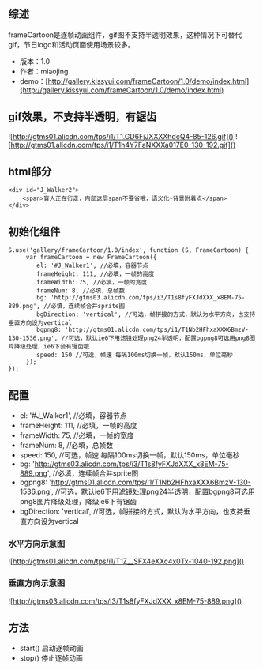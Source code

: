 ## 综述

frameCartoon是逐帧动画组件，gif图不支持半透明效果，这种情况下可替代gif，节日logo和活动页面使用场景较多。

* 版本：1.0
* 作者：miaojing
* demo：[http://gallery.kissyui.com/frameCartoon/1.0/demo/index.html](http://gallery.kissyui.com/frameCartoon/1.0/demo/index.html)

## gif效果，不支持半透明，有锯齿
![http://gtms01.alicdn.com/tps/i1/T1.GD6FjJXXXXhdcQ4-85-126.gif]()
![http://gtms01.alicdn.com/tps/i1/T1h4Y7FaNXXXa017E0-130-192.gif]()

## html部分
	<div id="J_Walker2">
        <span>盲人正在行走，内部这层span不要省哦，语义化+背景附着点</span>
    </div>

## 初始化组件
    S.use('gallery/frameCartoon/1.0/index', function (S, FrameCartoon) {
         var frameCartoon = new FrameCartoon({
			el: '#J_Walker1', //必填，容器节点
            frameHeight: 111, //必填，一帧的高度
            frameWidth: 75, //必填，一帧的宽度
            frameNum: 8, //必填，总帧数
            bg: 'http://gtms03.alicdn.com/tps/i3/T1s8fyFXJdXXX_x8EM-75-889.png', //必填，连续帧合并sprite图
            bgDirection: 'vertical', //可选，帧拼接的方式，默认为水平方向，也支持垂直方向设为vertical
            bgpng8: 'http://gtms01.alicdn.com/tps/i1/T1Nb2HFhxaXXX6BmzV-130-1536.png', //可选，默认ie6下用滤镜处理png24半透明，配置bgpng8可选用png8图片降级处理，ie6下会有锯齿哦
            speed: 150 //可选，帧速 每隔100ms切换一帧，默认150ms，单位毫秒
         });
    });

## 配置
+ el: '#J_Walker1', //必填，容器节点
+ frameHeight: 111, //必填，一帧的高度
+ frameWidth: 75, //必填，一帧的宽度
+ frameNum: 8, //必填，总帧数
+ speed: 150, //可选，帧速 每隔100ms切换一帧，默认150ms，单位毫秒
+ bg: 'http://gtms03.alicdn.com/tps/i3/T1s8fyFXJdXXX_x8EM-75-889.png', //必填，连续帧合并sprite图
+ bgpng8: 'http://gtms01.alicdn.com/tps/i1/T1Nb2HFhxaXXX6BmzV-130-1536.png', //可选，默认ie6下用滤镜处理png24半透明，配置bgpng8可选用png8图片降级处理，降级ie6下有锯齿
+ bgDirection: 'vertical', //可选，帧拼接的方式，默认为水平方向，也支持垂直方向设为vertical

### 水平方向示意图
![http://gtms01.alicdn.com/tps/i1/T1Z__SFX4eXXc4x0Tx-1040-192.png]()

### 垂直方向示意图
![http://gtms03.alicdn.com/tps/i3/T1s8fyFXJdXXX_x8EM-75-889.png]()


## 方法
* start() 启动逐帧动画
* stop()  停止逐帧动画
